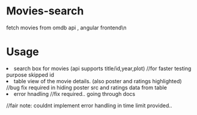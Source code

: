 # Movies-search
fetch movies from omdb api , angular frontend\n
# Usage
<li>search box for movies (api supports title/id,year,plot) //for faster testing purpose skipped id</li> 
<li>table view of the movie details. (also poster and ratings highlighted) //bug fix required in hiding poster src and ratings data from table</li>
<li> error hnadling   //fix required.. going through docs</li> 

//fair note: couldnt implement error handling in time limit provided..
